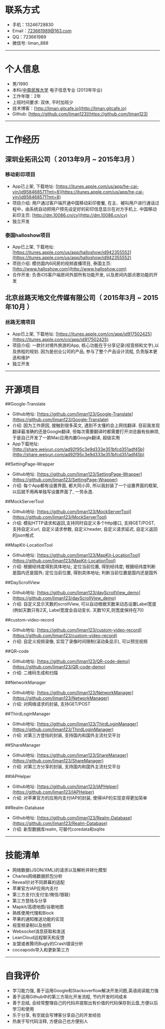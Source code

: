 # 联系方式

- 手机：13246728830
- Email：723661989@163.com 
- QQ：723661989
- 微信号: liman_888

---

# 个人信息

 - 男/1990 
 - 本科/[中南民族大学](http://www.scuec.edu.cn/) 电子信息专业 (2013年毕业)
 - 工作年限：2年
 - 上班时间要求: 双休, 平时加班少
 - 技术博客：[http://liman.gitcafe.io](http://liman.gitcafe.io)
 - Github:  [https://github.com/liman123](https://github.com/liman123)

---

# 工作经历

## 深圳业拓讯公司（ 2013年9月 ~ 2015年3月 ）
### 移动彩印项目 

- App已上架, 下载地址: [https://itunes.apple.com/us/app/he-cai-yin/id958468571?mt=8](https://itunes.apple.com/us/app/he-cai-yin/id958468571?mt=8)
- 项目介绍: 用户通过客户端开通中国移动彩印套餐, 在主、被叫用户进行通话过程中，由系统自动把用户预先设定好的彩印信息显示在对方手机上. 中国移动彩印主页: [http://dm.10086.cn/cy](http://dm.10086.cn/cy)
- 独立开发

### 泰国halloshow项目 
- App已上架, 下载地址: [https://itunes.apple.com/us/app/halloshow/id942355552](https://itunes.apple.com/us/app/halloshow/id942355552)
- 项目介绍: 模仿国内6间房的视频直播项目, 泰国主页: [http://www.halloshow.com](http://www.halloshow.com)
- 合作开发: 负责iOS客户端房间外部所有功能开发, 以及房间内部点歌功能的开发

## 北京丝路天地文化传媒有限公司（ 2015年3月 ~ 2015年10月 ）
### 丝路无境项目 
- App已上架, 下载地址: [https://itunes.apple.com/cn/app/id917502425](https://itunes.apple.com/cn/app/id917502425)
- 项目介绍: 一款针对境外旅游的App, 核心功能在于分享记录(视音频和文字),以及旅程的规划. 因为是创业公司的产品, 参与了整个产品设计流程, 负责版本更迭和维护
- 独立开发

---

# 开源项目

##Google-Translate
- Github地址: [https://github.com/liman123/Google-Translate](https://github.com/liman123/Google-Translate) 
- 介绍: 因为工作原因, 接触到很多英文, 遇到不太懂的会上网找翻译. 目前我发现翻译最准确的还是Google翻译, 但每次需要翻译时都需要打开浏览器有些麻烦, 于是自己开发了一款Mac应用内置Google翻译, 超级实用
- App下载地址: [http://share.weiyun.com/ad92f95c3e9d333e351bfcd351adf45b](http://share.weiyun.com/ad92f95c3e9d333e351bfcd351adf45b)

##SettingPage-Wrapper
- Github地址: [https://github.com/liman123/SettingPage-Wrapper](https://github.com/liman123/SettingPage-Wrapper) 
- 介绍: 每个App都有设置界面, 都大同小异, 所以我封装了一个设置界面的框架, 以后就不用再单独写设置界面了, 一劳永逸.

##MockServerTool
- Github地址: [https://github.com/liman123/MockServerTool](https://github.com/liman123/MockServerTool) 
- 介绍: 模拟HTTP请求和返回,支持同时自定义多个http接口, 支持GET/POST, 支持自定义url, 自定义请求参数, 自定义header, 自定义请求延迟, 自定义返回的json格式

##MapKit-LocationTool
- Github地址: [https://github.com/liman123/MapKit-LocationTool](https://github.com/liman123/MapKit-LocationTool)
- 介绍: 根据经纬度得到具体地址; 定位当前位置, 得到经纬度; 根据经纬度判断是国内还是国外; 定位当前位置, 得到具体地址; 判断当前位置是国内还是国外

##DayScrollView
- Github地址: [https://github.com/liman123/dayScrollView_demo](https://github.com/liman123/dayScrollView_demo) 
- 介绍: 自定义显示天数的scrollView, 可以自动根据天数来动态设置Label宽度 (例如天数只有2天, Label宽度会自动变长. 天数10天,则宽度保持在70)

##custom-video-record
- Github地址: [https://github.com/liman123/custom-video-record](https://github.com/liman123/custom-video-record) 
- 介绍: 自定义视频录像, 实现了录像时间限制(滚动条显示), 可以预览视频

##QR-code
- Github地址: [https://github.com/liman123/QR-code-demo](https://github.com/liman123/QR-code-demo) 
- 介绍: 二维码生成和扫描

##NetworkManager
- Github地址: [https://github.com/liman123/NetworkManager](https://github.com/liman123/NetworkManager) 
- 介绍: 对网络请求的封装, 支持GET/POST

##ThirdLoginManager
-  Github地址: [https://github.com/liman123/ThirdLoginManager](https://github.com/liman123/ThirdLoginManager)
- 介绍: 对第三方登陆的封装, 支持国内和国外主流社交平台

##ShareManager
- Github地址: [https://github.com/liman123/ShareManager](https://github.com/liman123/ShareManager)
- 介绍: 对第三方分享的封装, 支持国内和国外主流社交平台

##IAPHelper 
- Github地址: [https://github.com/liman123/IAPHelper](https://github.com/liman123/IAPHelper)
- 介绍: 对苹果官方的应用内支付IAP的封装, 使得IAP的实现变得更加简单

##Realm-Database
- Github地址: [https://github.com/liman123/Realm-Database](https://github.com/liman123/Realm-Database)
- 介绍: 新型数据库realm, 可替代coredata和sqlite

---

# 技能清单
- 网络数据(JSON/XML)的请求以及解析并转化模型
- Charles网络数据抓包分析
- Reveal针对不同屏幕的适配
- 苹果官方IAP应用内支付
- 第三方支付(支付宝/微信/银联)
- 第三方登陆与分享
- Mapkit/高德地图/谷歌地图
- 熟练使用代理和Block
- 苹果的通知推送功能的实现
- 视音频录制以及拍照
- Websocket消息获取和发送
- LeanCloud远程聊天和反馈
- 友盟或者腾讯Bugly的Crash错误分析
- cocoapods导入和更新第三方

---

# 自我评价
- 学习能力强, 善于运用Google和Stackoverflow解决开发问题,英语阅读能力强
- 善于运用Github中的第三方简化开发流程, 节约开发时间成本
- 善于总结, 会经常整理自己的代码并提取出有价值的代码保存到云盘,方便以后学习和使用
- 乐于分享, 有空就会写博客分享自己的开发经验
- 热衷于写代码注释, 方便自己也方便别人
